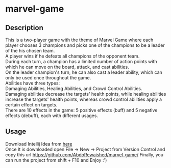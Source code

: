 # marvel-game

## Description

This is a two-player game with the theme of Marvel Game where each player chooses 3 champions and picks one of the champions to be a leader of the his chosen team. <br>
A player wins if he defeats all champions of the opponent team.<br>
During each turn, a champion has a limited number of action points with which he can move on the board, attack, and cast abilities. <br>
On the leader champion's turn, he can also cast a leader ability, which can only be used once throughout the game. <br>
Abilities have three types: <br>
Damaging Abilities, Healing Abilities, and Crowd Control Abilities. <br>
Damaging abilities decrease the targets' health points, while healing abilities increase the targets' health points, 
whereas crowd control abilities apply a certain effect on targets. <br>
There are 10 effects in the game: 5 positive effects (buff) and 5 negative effects (debuff), each with different usages.

## Usage
Download Intellij Idea from <a href="https://www.jetbrains.com/idea/download/download-thanks.html?platform=windows&code=IIC">here</a><br>
Once It is downloaded 
open File -> New -> Project from Version Control
and copy this url https://github.com/AbdoRewaished/marvel-game/
Finally, you can run the project from shift + F10 and Enjoy :')
